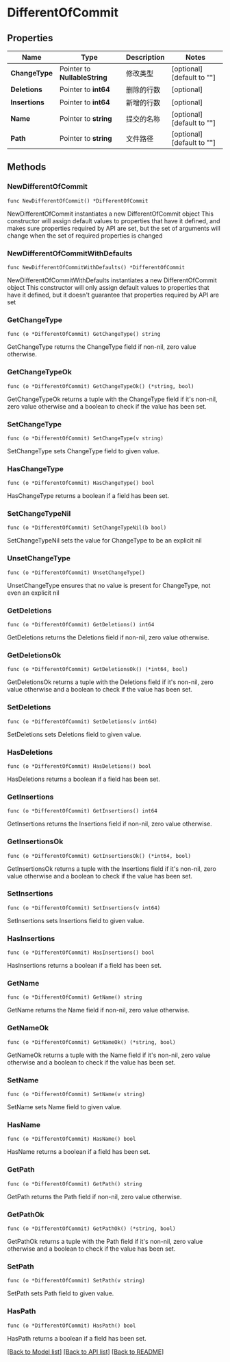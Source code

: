 # DifferentOfCommit

## Properties

Name | Type | Description | Notes
------------ | ------------- | ------------- | -------------
**ChangeType** | Pointer to **NullableString** | 修改类型 | [optional] [default to ""]
**Deletions** | Pointer to **int64** | 删除的行数 | [optional] 
**Insertions** | Pointer to **int64** | 新增的行数 | [optional] 
**Name** | Pointer to **string** | 提交的名称 | [optional] [default to ""]
**Path** | Pointer to **string** | 文件路径 | [optional] [default to ""]

## Methods

### NewDifferentOfCommit

`func NewDifferentOfCommit() *DifferentOfCommit`

NewDifferentOfCommit instantiates a new DifferentOfCommit object
This constructor will assign default values to properties that have it defined,
and makes sure properties required by API are set, but the set of arguments
will change when the set of required properties is changed

### NewDifferentOfCommitWithDefaults

`func NewDifferentOfCommitWithDefaults() *DifferentOfCommit`

NewDifferentOfCommitWithDefaults instantiates a new DifferentOfCommit object
This constructor will only assign default values to properties that have it defined,
but it doesn't guarantee that properties required by API are set

### GetChangeType

`func (o *DifferentOfCommit) GetChangeType() string`

GetChangeType returns the ChangeType field if non-nil, zero value otherwise.

### GetChangeTypeOk

`func (o *DifferentOfCommit) GetChangeTypeOk() (*string, bool)`

GetChangeTypeOk returns a tuple with the ChangeType field if it's non-nil, zero value otherwise
and a boolean to check if the value has been set.

### SetChangeType

`func (o *DifferentOfCommit) SetChangeType(v string)`

SetChangeType sets ChangeType field to given value.

### HasChangeType

`func (o *DifferentOfCommit) HasChangeType() bool`

HasChangeType returns a boolean if a field has been set.

### SetChangeTypeNil

`func (o *DifferentOfCommit) SetChangeTypeNil(b bool)`

 SetChangeTypeNil sets the value for ChangeType to be an explicit nil

### UnsetChangeType
`func (o *DifferentOfCommit) UnsetChangeType()`

UnsetChangeType ensures that no value is present for ChangeType, not even an explicit nil
### GetDeletions

`func (o *DifferentOfCommit) GetDeletions() int64`

GetDeletions returns the Deletions field if non-nil, zero value otherwise.

### GetDeletionsOk

`func (o *DifferentOfCommit) GetDeletionsOk() (*int64, bool)`

GetDeletionsOk returns a tuple with the Deletions field if it's non-nil, zero value otherwise
and a boolean to check if the value has been set.

### SetDeletions

`func (o *DifferentOfCommit) SetDeletions(v int64)`

SetDeletions sets Deletions field to given value.

### HasDeletions

`func (o *DifferentOfCommit) HasDeletions() bool`

HasDeletions returns a boolean if a field has been set.

### GetInsertions

`func (o *DifferentOfCommit) GetInsertions() int64`

GetInsertions returns the Insertions field if non-nil, zero value otherwise.

### GetInsertionsOk

`func (o *DifferentOfCommit) GetInsertionsOk() (*int64, bool)`

GetInsertionsOk returns a tuple with the Insertions field if it's non-nil, zero value otherwise
and a boolean to check if the value has been set.

### SetInsertions

`func (o *DifferentOfCommit) SetInsertions(v int64)`

SetInsertions sets Insertions field to given value.

### HasInsertions

`func (o *DifferentOfCommit) HasInsertions() bool`

HasInsertions returns a boolean if a field has been set.

### GetName

`func (o *DifferentOfCommit) GetName() string`

GetName returns the Name field if non-nil, zero value otherwise.

### GetNameOk

`func (o *DifferentOfCommit) GetNameOk() (*string, bool)`

GetNameOk returns a tuple with the Name field if it's non-nil, zero value otherwise
and a boolean to check if the value has been set.

### SetName

`func (o *DifferentOfCommit) SetName(v string)`

SetName sets Name field to given value.

### HasName

`func (o *DifferentOfCommit) HasName() bool`

HasName returns a boolean if a field has been set.

### GetPath

`func (o *DifferentOfCommit) GetPath() string`

GetPath returns the Path field if non-nil, zero value otherwise.

### GetPathOk

`func (o *DifferentOfCommit) GetPathOk() (*string, bool)`

GetPathOk returns a tuple with the Path field if it's non-nil, zero value otherwise
and a boolean to check if the value has been set.

### SetPath

`func (o *DifferentOfCommit) SetPath(v string)`

SetPath sets Path field to given value.

### HasPath

`func (o *DifferentOfCommit) HasPath() bool`

HasPath returns a boolean if a field has been set.


[[Back to Model list]](../README.md#documentation-for-models) [[Back to API list]](../README.md#documentation-for-api-endpoints) [[Back to README]](../README.md)


